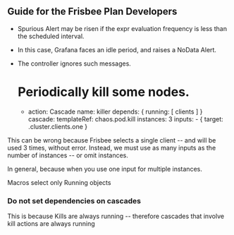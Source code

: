 ## Guide for the Frisbee Plan Developers

* Spurious Alert may be risen if the expr evaluation frequency is less than the scheduled interval.
* In this case, Grafana faces an idle period, and raises a NoData Alert.
* The controller ignores such messages.

    # Periodically kill some nodes.
    - action: Cascade
      name: killer
      depends: { running: [ clients ] }
      cascade:
        templateRef: chaos.pod.kill
        instances: 3
        inputs:
          - { target: .cluster.clients.one }

This can be wrong because Frisbee selects a single client -- and will be used 3 times, without error. Instead, we must
use as many inputs as the number of instances -- or omit instances.

In general, because when you use one input for multiple instances.

Macros select only Running objects


### Do not set dependencies on cascades

This is because Kills are always running -- therefore cascades that involve kill actions are always running